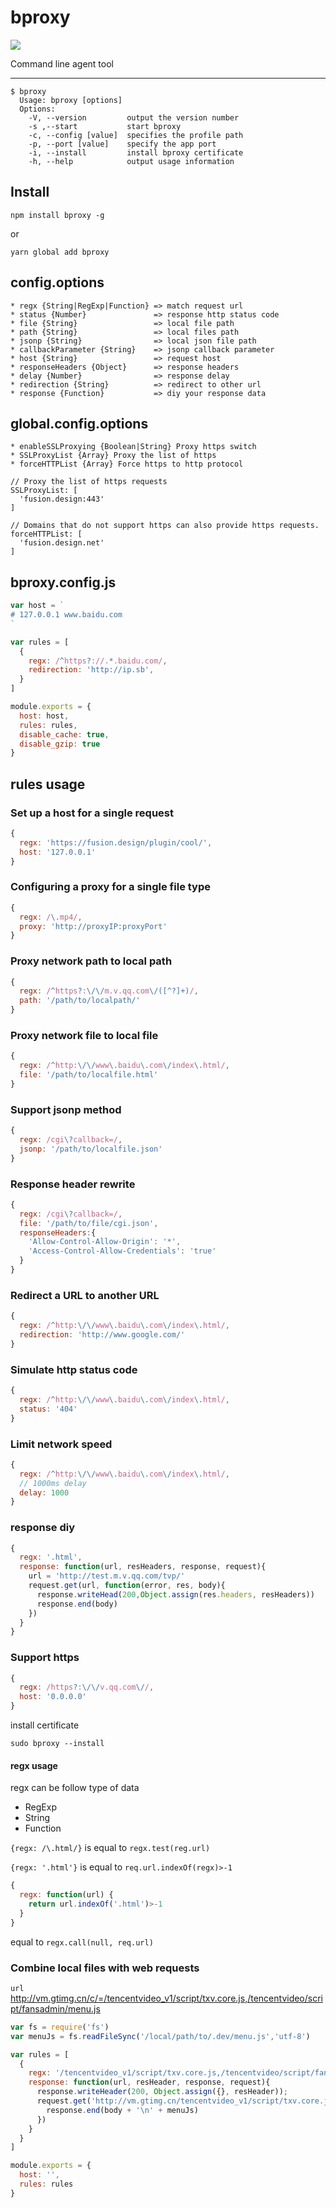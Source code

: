 # bproxy

![](https://img.alicdn.com/tfs/TB1s4efmNv1gK0jSZFFXXb0sXXa-454-300.png)

Command line agent tool

----

```
$ bproxy
  Usage: bproxy [options]
  Options:
    -V, --version         output the version number
    -s ,--start           start bproxy
    -c, --config [value]  specifies the profile path
    -p, --port [value]    specify the app port
    -i, --install         install bproxy certificate
    -h, --help            output usage information
```

## Install

```
npm install bproxy -g
```

or

```
yarn global add bproxy
```

## config.options
```
* regx {String|RegExp|Function} => match request url
* status {Number}               => response http status code
* file {String}                 => local file path
* path {String}                 => local files path
* jsonp {String}                => local json file path
* callbackParameter {String}    => jsonp callback parameter
* host {String}                 => request host
* responseHeaders {Object}      => response headers
* delay {Number}                => response delay
* redirection {String}          => redirect to other url
* response {Function}           => diy your response data
```

## global.config.options
```
* enableSSLProxying {Boolean|String} Proxy https switch
* SSLProxyList {Array} Proxy the list of https
* forceHTTPList {Array} Force https to http protocol
```

```
// Proxy the list of https requests
SSLProxyList: [
  'fusion.design:443'
]

// Domains that do not support https can also provide https requests.
forceHTTPList: [
  'fusion.design.net'
]
```

## bproxy.config.js
```js
var host = `
# 127.0.0.1 www.baidu.com
`

var rules = [
  {
    regx: /^https?://.*.baidu.com/,
    redirection: 'http://ip.sb',
  }
]

module.exports = {
  host: host,
  rules: rules,
  disable_cache: true,
  disable_gzip: true
}
```

## rules usage

### Set up a host for a single request
```js
{
  regx: 'https://fusion.design/plugin/cool/',
  host: '127.0.0.1'
}
```
### Configuring a proxy for a single file type
```js
{
  regx: /\.mp4/,
  proxy: 'http://proxyIP:proxyPort'
}
```

### Proxy network path to local path
```js
{
  regx: /^https?:\/\/m.v.qq.com\/([^?]+)/,
  path: '/path/to/localpath/'
}
```

### Proxy network file to local file
```js
{
  regx: /^http:\/\/www\.baidu\.com\/index\.html/,
  file: '/path/to/localfile.html'
}
```

### Support jsonp method
```js
{
  regx: /cgi\?callback=/,
  jsonp: '/path/to/localfile.json'
}
```

### Response header rewrite
```js
{
  regx: /cgi\?callback=/,
  file: '/path/to/file/cgi.json',
  responseHeaders:{
    'Allow-Control-Allow-Origin': '*',
    'Access-Control-Allow-Credentials': 'true'
  }
}
```

### Redirect a URL to another URL
```js
{
  regx: /^http:\/\/www\.baidu\.com\/index\.html/,
  redirection: 'http://www.google.com/'
}
```

### Simulate http status code
```js
{
  regx: /^http:\/\/www\.baidu\.com\/index\.html/,
  status: '404'
}
```

### Limit network speed
```js
{
  regx: /^http:\/\/www\.baidu\.com\/index\.html/,
  // 1000ms delay
  delay: 1000
}
```

### response diy
```js
{
  regx: '.html',
  response: function(url, resHeaders, response, request){
    url = 'http://test.m.v.qq.com/tvp/'
    request.get(url, function(error, res, body){
      response.writeHead(200,Object.assign(res.headers, resHeaders))
      response.end(body)
    })
  }
}
```

### Support https
```js
{
  regx: /https?:\/\/v.qq.com\//,
  host: '0.0.0.0'
}
```

install certificate

```
sudo bproxy --install
```

#### regx usage

regx can be follow type of data
* RegExp
* String
* Function

`{regx: /\.html/}` is equal to `regx.test(reg.url)`

`{regx: '.html'}` is equal to `req.url.indexOf(regx)>-1`

```js
{
  regx: function(url) {
    return url.indexOf('.html')>-1
  }
}
```
equal to `regx.call(null, req.url)`

### Combine local files with web requests

`url` http://vm.gtimg.cn/c/=/tencentvideo_v1/script/txv.core.js,/tencentvideo/script/fansadmin/menu.js
```js
var fs = require('fs')
var menuJs = fs.readFileSync('/local/path/to/.dev/menu.js','utf-8')

var rules = [
  {
    regx: '/tencentvideo_v1/script/txv.core.js,/tencentvideo/script/fansadmin/menu.js',
    response: function(url, resHeader, response, request){
      response.writeHeader(200, Object.assign({}, resHeader));
      request.get('http://vm.gtimg.cn/tencentvideo_v1/script/txv.core.js', function(error, resp, body){
        response.end(body + '\n' + menuJs)
      })
    }
  }
]

module.exports = {
  host: '',
  rules: rules
}
```
